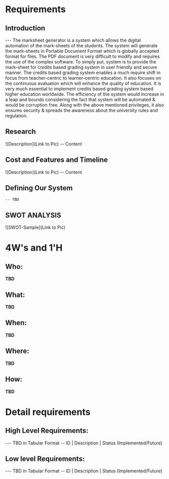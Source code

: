 # Requirements
## Introduction
 --- The marksheet generator is a system which allows the 
digital automation of the mark-sheets of the students. The 
system will generate the mark-sheets in Portable 
Document Format which is globally accepted format for 
files. The PDF document is very difficult to modify and 
requires the use of the complex software.
To simply put, system is to provide the mark-sheet for 
credits based grading system in user friendly and secure 
manner. The credits based grading system enables a 
much require shift in focus from teacher-centric to 
learner-centric education. It also focuses on the 
continuous evaluation which will enhance the quality of 
education. It is very much essential to implement credits 
based grading system based higher education worldwide. 
The efficiency of the system would increase in a leap 
and bounds considering the fact that system will be 
automated & would be corruption free. Along with the 
above mentioned privileges, it also ensures security &
spreads the awareness about the university rules and regulation. 
## Research
![Description](Link to Pic)
-- Content 
## Cost and Features and Timeline
![Description](Link to Pic)
-- Content 
## Defining Our System
    -- TBD
## SWOT ANALYSIS
![SWOT-Sample](Link to Pic)
# 4W&#39;s and 1&#39;H
## Who:
**TBD**
## What:
**TBD**
## When:
**TBD**
## Where:
**TBD**
## How:
**TBD**
# Detail requirements
## High Level Requirements:
--- TBD in Tabular Format 
-- ID | Description | Status (Implemented/Future)
##  Low level Requirements:
--- TBD in Tabular Format 
-- ID | Description | Status (Implemented/Future)
